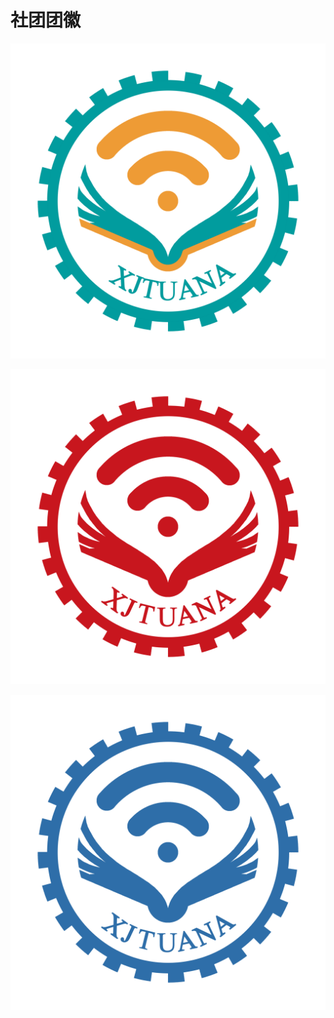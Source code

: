 # 社团团徽

![](../.gitbook/assets/xjtuana-logo.png)

![](../.gitbook/assets/xjtuana-logo-red.png)

![](../.gitbook/assets/xjtuana-logo-blue.png)

